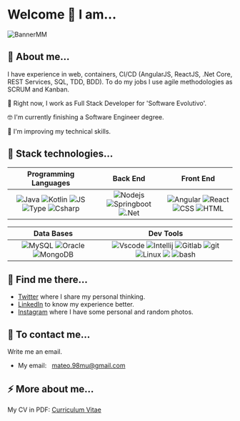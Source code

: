 # Welcome 🤝 I am...

![BannerMM](https://user-images.githubusercontent.com/122704851/212502484-aed37b3f-43d5-40b4-bd2f-7f1489489b3d.png)

## 👤 About me...
I have experience in web, containers, CI/CD (AngularJS, ReactJS, .Net Core, REST Services, SQL, TDD, BDD). To do my jobs I use agile methodologies as SCRUM and Kanban. 

🌱 Right now, I work as Full Stack Developer for 'Software Evolutivo'.

🤓 I'm currently finishing a Software Engineer degree.

🔭 I'm improving my technical skills.

## 🥷 Stack technologies...

| **Programming Languages** | **Back End**| **Front End** |
| :---: | :---: | :---: |
| ![Java](https://img.shields.io/badge/Java-ED8B00?style=for-the-badge&logo=java&logoColor=white) ![Kotlin](https://img.shields.io/badge/Kotlin-0095D5?&style=for-the-badge&logo=kotlin&logoColor=white) ![JS](https://img.shields.io/badge/JavaScript-323330?style=for-the-badge&logo=javascript&logoColor=F7DF1E) ![Type](https://img.shields.io/badge/TypeScript-007ACC?style=for-the-badge&logo=typescript&logoColor=white) ![Csharp](https://img.shields.io/badge/C%23-239120?style=for-the-badge&logo=c-sharp&logoColor=white) | ![Nodejs](https://img.shields.io/badge/Node.js-339933?style=for-the-badge&logo=nodedotjs&logoColor=white) ![Springboot](https://img.shields.io/badge/Spring-6DB33F?style=for-the-badge&logo=spring&logoColor=white) ![.Net](https://img.shields.io/badge/.NET-5C2D91?style=for-the-badge&logo=.net&logoColor=white) | ![Angular](https://img.shields.io/badge/Angular-DD0031?style=for-the-badge&logo=angular&logoColor=white) ![React](https://img.shields.io/badge/React-20232A?style=for-the-badge&logo=react&logoColor=61DAFB) ![CSS](https://img.shields.io/badge/CSS3-1572B6?style=for-the-badge&logo=css3&logoColor=white) ![HTML](https://img.shields.io/badge/HTML5-E34F26?style=for-the-badge&logo=html5&logoColor=white) |

| **Data Bases** | **Dev Tools** |
| :---: | :---: |
| ![MySQL](	https://img.shields.io/badge/MySQL-005C84?style=for-the-badge&logo=mysql&logoColor=white) ![Oracle](https://img.shields.io/badge/Oracle-F80000?style=for-the-badge&logo=Oracle&logoColor=white) ![MongoDB](https://img.shields.io/badge/MongoDB-4EA94B?style=for-the-badge&logo=mongodb&logoColor=white) | ![Vscode](https://img.shields.io/badge/VSCode-0078D4?style=for-the-badge&logo=visual%20studio%20code&logoColor=white) ![Intellij](https://img.shields.io/badge/IntelliJ_IDEA-000000.svg?style=for-the-badge&logo=intellij-idea&logoColor=white) ![Gitlab](https://img.shields.io/badge/GitLab-330F63?style=for-the-badge&logo=gitlab&logoColor=white) ![git](https://img.shields.io/badge/GIT-E44C30?style=for-the-badge&logo=git&logoColor=white) ![Linux](https://img.shields.io/badge/Linux-FCC624?style=for-the-badge&logo=linux&logoColor=black) <img src="https://img.shields.io/badge/Docker-2CA5E0?style=for-the-badge&logo=docker&logoColor=white"/> ![bash](https://img.shields.io/badge/Shell_Script-121011?style=for-the-badge&logo=gnu-bash&logoColor=white)

## 📡 Find me there...

- [Twitter](https://twitter.com/mateomartinz) where I share my personal thinking.
- [LinkedIn](https://www.linkedin.com/in/mateomartinz/) to know my experience better.
- [Instagram](https://www.instagram.com/mateomartinz/) where I have some personal and random photos.

## 💬 To contact me...
Write me an email.
- My email: <a style="margin-left: 8px;" href="mailto:mateo.98mu@gmail.com">mateo.98mu@gmail.com</a>

## ⚡ More about me...
My CV in PDF: <a style="text-align: center;" href="https://drive.google.com/file/d/1bXgqj5BhOgsQe1aXm_SqQ6RHYi7N9cMl/view?usp=share_link">Curriculum Vitae</a>

<!--
**mmartinezu/mmartinezu** is a ✨ _special_ ✨ repository because its `README.md` (this file) appears on your GitHub profile.

Here are some ideas to get you started:

- 🔭 I’m currently working on ...
- 🌱 I’m currently learning ...
- 👯 I’m looking to collaborate on ...
- 🤔 I’m looking for help with ...
- 💬 Ask me about ...
- 📫 How to reach me: ...
- 😄 Pronouns: ...
- ⚡ Fun fact: ...
-->
